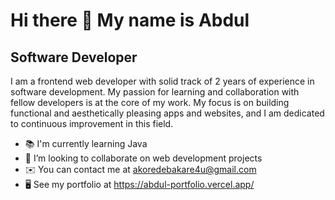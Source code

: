 # Hi there 👋 My name is Abdul


## Software Developer

I am a frontend web developer with solid track of 2 years of experience in software development. My passion for learning and collaboration with fellow developers is at the core of my work. My focus is on building functional and aesthetically pleasing apps and websites, and I am dedicated to continuous improvement in this field.

- 📚 I'm currently learning Java
- 👯 I’m looking to collaborate on web development projects
- ✉️  You can contact me at akoredebakare4u@gmail.com
- 🖥️ See my portfolio at https://abdul-portfolio.vercel.app/

